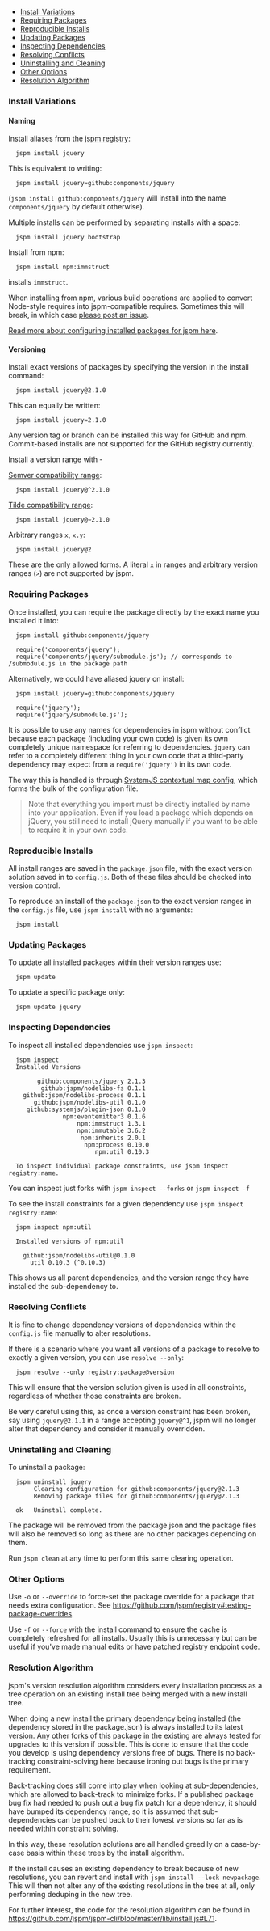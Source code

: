* [Install Variations](#install-variations)
* [Requiring Packages](#requiring-packages)
* [Reproducible Installs](#reproducible-installs)
* [Updating Packages](#updating-packages)
* [Inspecting Dependencies](#inspecting-dependencies)
* [Resolving Conflicts](#resolving-conflicts)
* [Uninstalling and Cleaning](#uninstalling-and-cleaning)
* [Other Options](#other-options)
* [Resolution Algorithm](#resolution-algorithm)

### Install Variations

#### Naming

Install aliases from the [jspm registry](https://github.com/jspm/registry/blob/master/registry.json):

```
  jspm install jquery
```

This is equivalent to writing:

```
  jspm install jquery=github:components/jquery
```

(`jspm install github:components/jquery` will install into the name `components/jquery` by default otherwise).

Multiple installs can be performed by separating installs with a space:

```
  jspm install jquery bootstrap
```

Install from npm:

```
  jspm install npm:immstruct
```

installs `immstruct`.

When installing from npm, various build operations are applied to convert Node-style requires into jspm-compatible requires. Sometimes this will break, in which case [please post an issue](https://github.com/jspm/npm/issues).

[Read more about configuring installed packages for jspm here](https://github.com/jspm/registry/wiki/Configuring-Packages-for-jspm).

#### Versioning

Install exact versions of packages by specifying the version in the install command:

```
  jspm install jquery@2.1.0
```

This can equally be written:

```
  jspm install jquery=2.1.0
```

Any version tag or branch can be installed this way for GitHub and npm. Commit-based installs are not supported for the GitHub registry currently.

Install a version range with - 

[Semver compatibility range](https://github.com/npm/node-semver#caret-ranges-123-025-004):

```
  jspm install jquery@^2.1.0
```

[Tilde compatibility range](https://github.com/npm/node-semver#tilde-ranges-123-12-1):

```
  jspm install jquery@~2.1.0
```

Arbitrary ranges `x`, `x.y`:

```
  jspm install jquery@2
```

These are the only allowed forms. A literal `x` in ranges and arbitrary version ranges (`>`) are not supported by jspm.

### Requiring Packages

Once installed, you can require the package directly by the exact name you installed it into:

```
  jspm install github:components/jquery
```

```
  require('components/jquery');
  require('components/jquery/submodule.js'); // corresponds to /submodule.js in the package path
```

Alternatively, we could have aliased jquery on install:

```
  jspm install jquery=github:components/jquery
```

```
  require('jquery');
  require('jquery/submodule.js');
```

It is possible to use any names for dependencies in jspm without conflict because each package (including your own code) is given its own completely unique namespace for referring to dependencies. `jquery` can refer to a completely different thing in your own code that a third-party dependency may expect from a `require('jquery')` in its own code.

The way this is handled is through [SystemJS contextual map config](https://github.com/systemjs/systemjs/wiki/Map-Configuration), which forms the bulk of the configuration file.

> Note that everything you import must be directly installed by name into your application. Even if you load a package which depends on jQuery, you still need to install jQuery manually if you want to be able to require it in your own code.

### Reproducible Installs

All install ranges are saved in the `package.json` file, with the exact version solution saved in to `config.js`. Both of these files should be checked into version control.

To reproduce an install of the `package.json` to the exact version ranges in the `config.js` file, use `jspm install` with no arguments:

```
  jspm install
```

### Updating Packages

To update all installed packages within their version ranges use:

```
  jspm update
```

To update a specific package only:

```
  jspm update jquery
```

### Inspecting Dependencies

To inspect all installed dependencies use `jspm inspect`:

```
  jspm inspect
  Installed Versions

        github:components/jquery 2.1.3
         github:jspm/nodelibs-fs 0.1.1
    github:jspm/nodelibs-process 0.1.1
       github:jspm/nodelibs-util 0.1.0
     github:systemjs/plugin-json 0.1.0
               npm:eventemitter3 0.1.6
                   npm:immstruct 1.3.1
                   npm:immutable 3.6.2
                    npm:inherits 2.0.1
                     npm:process 0.10.0
                        npm:util 0.10.3
     
  To inspect individual package constraints, use jspm inspect registry:name.
```

You can inspect just forks with `jspm inspect --forks` or `jspm inspect -f`

To see the install constraints for a given dependency use `jspm inspect registry:name`:

```
  jspm inspect npm:util
     
  Installed versions of npm:util
     
    github:jspm/nodelibs-util@0.1.0
      util 0.10.3 (^0.10.3)
```

This shows us all parent dependencies, and the version range they have installed the sub-dependency to.

### Resolving Conflicts

It is fine to change dependency versions of dependencies within the `config.js` file manually to alter resolutions.

If there is a scenario where you want all versions of a package to resolve to exactly a given version, you can use `resolve --only`:

```
  jspm resolve --only registry:package@version
```

This will ensure that the version solution given is used in all constraints, regardless of whether those constraints are broken.

Be very careful using this, as once a version constraint has been broken, say using `jquery@2.1.1` in a range accepting `jquery@^1`, jspm will no longer alter that dependency and consider it manually overridden.

### Uninstalling and Cleaning

To uninstall a package:

```
  jspm uninstall jquery
       Clearing configuration for github:components/jquery@2.1.3
       Removing package files for github:components/jquery@2.1.3
  
  ok   Uninstall complete.
```

The package will be removed from the package.json and the package files will also be removed so long as there are no other packages depending on them.

Run `jspm clean` at any time to perform this same clearing operation.

### Other Options

Use `-o` or `--override` to force-set the package override for a package that needs extra configuration. See https://github.com/jspm/registry#testing-package-overrides.

Use `-f` or `--force` with the install command to ensure the cache is completely refreshed for all installs. Usually this is unnecessary but can be useful if you've made manual edits or have patched registry endpoint code.

### Resolution Algorithm

jspm's version resolution algorithm considers every installation process as a tree operation on an existing install tree being merged with a new install tree.

When doing a new install the primary dependency being installed (the dependency stored in the package.json) is always installed to its latest version. Any other forks of this package in the existing are always tested for upgrades to this version if possible. This is done to ensure that the code you develop is using dependency versions free of bugs. There is no back-tracking constraint-solving here because ironing out bugs is the primary requirement.

Back-tracking does still come into play when looking at sub-dependencies, which are allowed to back-track to minimize forks. If a published package bug fix had needed to push out a bug fix patch for a dependency, it should have bumped its dependency range, so it is assumed that sub-dependencies can be pushed back to their lowest versions so far as is needed within constraint solving.

In this way, these resolution solutions are all handled greedily on a case-by-case basis within these trees by the install algorithm.

If the install causes an existing dependency to break because of new resolutions, you can revert and install with `jspm install --lock newpackage`. This will then not alter any of the existing resolutions in the tree at all, only performing deduping in the new tree.

For further interest, the code for the resolution algorithm can be found in https://github.com/jspm/jspm-cli/blob/master/lib/install.js#L71.
